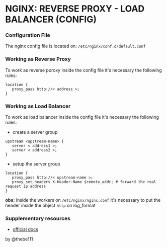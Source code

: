 # NGINX: REVERSE PROXY - LOAD BALANCER (CONFIG) 

### Configuration File

The nginx config file is located on: `/etc/nginx/conf.d/default.conf`

### Working as Reverse Proxy

To work as reverse poroxy inside the config file it's necessary the following rules:

```
location {
   proxy_pass http://< address >;
}
```

### Working as Load Balancer

To work as load balancer inside the config file it's necessary the following rules:

- create a server group

```
upstream <upstream-name> {
   server < address1 >;
   server < address2 >;
}
```

- setup the server group

```
location {
   proxy_pass http://< upstream-name >;
   proxy_set_headers X-Header-Name $remote_addr; # forward the real request ip address
}
```

**obs:** Inside the workers on `/etc/nginx/nginx.conf` it's necessary to put the header inside the object `http` on
log_format

### Supplementary resources

- [official docs](https://nginx.org/en/)

by @thebe111
